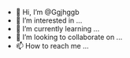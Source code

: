 - 👋 Hi, I’m @Ggjhggb
- 👀 I’m interested in ...
- 🌱 I’m currently learning ...
- 💞️ I’m looking to collaborate on ...
- 📫 How to reach me ...

<!---
Ggjhggb/Ggjhggb is a ✨ special ✨ repository because its `README.md` (this file) appears on your GitHub profile.
You can click the Preview link to take a look at your changes.
--->
